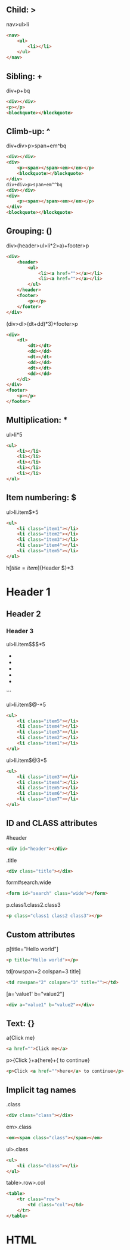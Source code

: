 
## Child: >
nav>ul>li
```html
<nav>
    <ul>
        <li></li>
    </ul>
</nav>
```

## Sibling: +
div+p+bq
```html
<div></div>
<p></p>
<blockquote></blockquote>
```

## Climb-up: ^
div+div>p>span+em^bq
```html
<div></div>
<div>
    <p><span></span><em></em></p>
    <blockquote></blockquote>
</div>
div+div>p>span+em^^bq
<div></div>
<div>
    <p><span></span><em></em></p>
</div>
<blockquote></blockquote>
```

## Grouping: ()
div>(header>ul>li*2>a)+footer>p
```html
<div>
    <header>
        <ul>
            <li><a href=""></a></li>
            <li><a href=""></a></li>
        </ul>
    </header>
    <footer>
        <p></p>
    </footer>
</div>
```

(div>dl>(dt+dd)*3)+footer>p
```html
<div>
    <dl>
        <dt></dt>
        <dd></dd>
        <dt></dt>
        <dd></dd>
        <dt></dt>
        <dd></dd>
    </dl>
</div>
<footer>
    <p></p>
</footer>
```

## Multiplication: *
ul>li*5
```html
<ul>
    <li></li>
    <li></li>
    <li></li>
    <li></li>
    <li></li>
</ul>
```

## Item numbering: $
ul>li.item$*5
```html
<ul>
    <li class="item1"></li>
    <li class="item2"></li>
    <li class="item3"></li>
    <li class="item4"></li>
    <li class="item5"></li>
</ul>
```

h$[title=item$]{Header $}*3
<h1 title="item1">Header 1</h1>
<h2 title="item2">Header 2</h2>
<h3 title="item3">Header 3</h3>
ul>li.item$$$*5
<ul>
    <li class="item001"></li>
    <li class="item002"></li>
    <li class="item003"></li>
    <li class="item004"></li>
    <li class="item005"></li>
</ul>
```

ul>li.item$@-*5
```html
<ul>
    <li class="item5"></li>
    <li class="item4"></li>
    <li class="item3"></li>
    <li class="item2"></li>
    <li class="item1"></li>
</ul>
```
ul>li.item$@3*5
```html
<ul>
    <li class="item3"></li>
    <li class="item4"></li>
    <li class="item5"></li>
    <li class="item6"></li>
    <li class="item7"></li>
</ul>
```

## ID and CLASS attributes

#header
```html
<div id="header"></div>
```

.title
```html
<div class="title"></div>
```

form#search.wide
```html
<form id="search" class="wide"></form>
```

p.class1.class2.class3
```html
<p class="class1 class2 class3"></p>
```
## Custom attributes

p[title="Hello world"]
```html
<p title="Hello world"></p>
```

td[rowspan=2 colspan=3 title]
```html
<td rowspan="2" colspan="3" title=""></td>
```

[a='value1' b="value2"]
```html
<div a="value1" b="value2"></div>
```
## Text: {}

a{Click me}
```html
<a href="">Click me</a>
```

p>{Click }+a{here}+{ to continue}
```html
<p>Click <a href="">here</a> to continue</p>
```

## Implicit tag names
.class
```html
<div class="class"></div>
```

em>.class
```html
<em><span class="class"></span></em>
```

ul>.class
```html
<ul>
    <li class="class"></li>
</ul>
```

table>.row>.col
```html
<table>
    <tr class="row">
        <td class="col"></td>
    </tr>
</table>
```

# HTML
